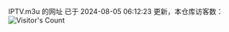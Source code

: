 IPTV.m3u 的网址 已于 2024-08-05 06:12:23 更新，本仓库访客数：![Visitor's Count](https://profile-counter.glitch.me/hero1898_tv/count.svg)
